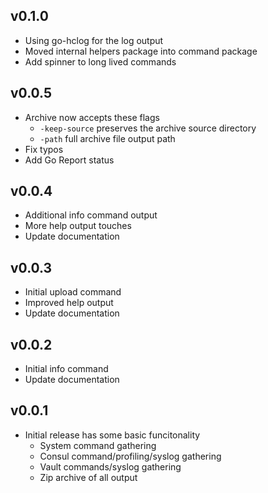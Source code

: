 ## v0.1.0

- Using go-hclog for the log output
- Moved internal helpers package into command package
- Add spinner to long lived commands

## v0.0.5

- Archive now accepts these flags
  - `-keep-source` preserves the archive source directory
  - `-path` full archive file output path
- Fix typos
- Add Go Report status

## v0.0.4

- Additional info command output
- More help output touches
- Update documentation

## v0.0.3

- Initial upload command
- Improved help output
- Update documentation

## v0.0.2

- Initial info command
- Update documentation

## v0.0.1

- Initial release has some basic funcitonality
  - System command gathering
  - Consul command/profiling/syslog gathering
  - Vault commands/syslog gathering
  - Zip archive of all output
